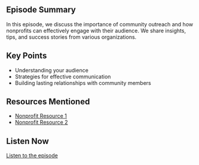 ## Episode Summary

In this episode, we discuss the importance of community outreach and how nonprofits can effectively engage with their audience. We share insights, tips, and success stories from various organizations.

## Key Points

- Understanding your audience
- Strategies for effective communication
- Building lasting relationships with community members

## Resources Mentioned

- [Nonprofit Resource 1](https://example.com)
- [Nonprofit Resource 2](https://example.com)

## Listen Now

[Listen to the episode](path/to/audio/file.mp3)